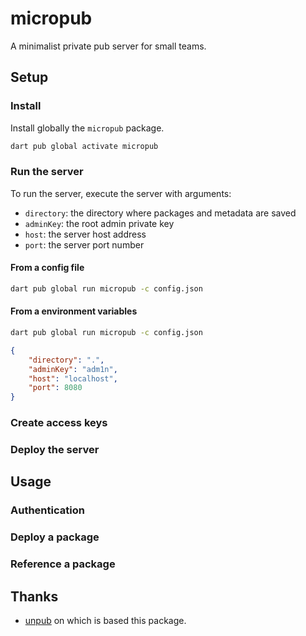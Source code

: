 # micropub

A minimalist private pub server for small teams.

## Setup

### Install

Install globally the `micropub` package.

```bash
dart pub global activate micropub
```

### Run the server

To run the server, execute the server with arguments:

* `directory`: the directory where packages and metadata are saved
* `adminKey`: the root admin private key
* `host`: the server host address
* `port`: the server port number

#### From a config file

```bash
dart pub global run micropub -c config.json
```

#### From a environment variables

```bash
dart pub global run micropub -c config.json
```

```json
{
    "directory": ".",
    "adminKey": "adm1n",
    "host": "localhost",
    "port": 8080
}
```

### Create access keys

### Deploy the server

## Usage

### Authentication

### Deploy a package

### Reference a package

## Thanks

* [unpub](https://pub.dev/packages/unpub) on which is based this package.